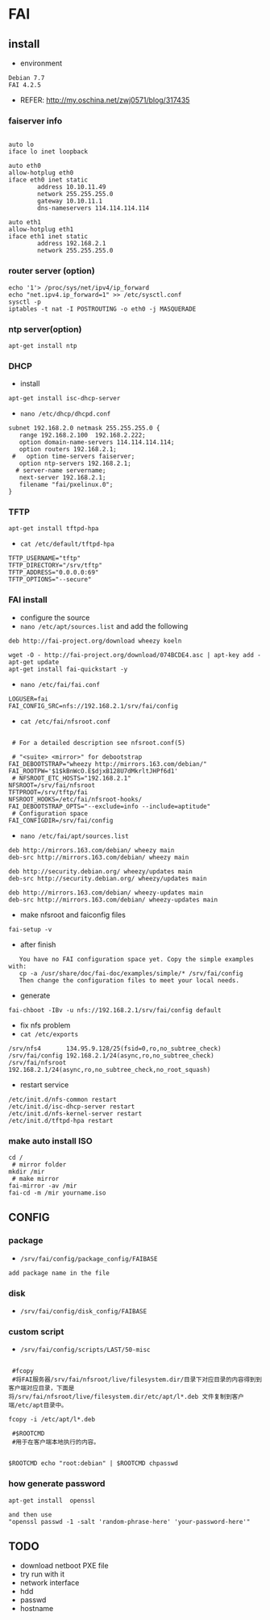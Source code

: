 # FAI 



## install

* environment 

```
Debian 7.7
FAI 4.2.5

```

* REFER: <http://my.oschina.net/zwj0571/blog/317435>

### faiserver info

```

auto lo
iface lo inet loopback

auto eth0
allow-hotplug eth0
iface eth0 inet static
        address 10.10.11.49
        network 255.255.255.0
        gateway 10.10.11.1
        dns-nameservers 114.114.114.114

auto eth1
allow-hotplug eth1
iface eth1 inet static
        address 192.168.2.1
        network 255.255.255.0

```

### router server (option)

```
echo '1'> /proc/sys/net/ipv4/ip_forward 
echo "net.ipv4.ip_forward=1" >> /etc/sysctl.conf
sysctl -p
iptables -t nat -I POSTROUTING -o eth0 -j MASQUERADE

```

### ntp server(option)

```
apt-get install ntp
```

### DHCP 
* install 


```
apt-get install isc-dhcp-server

```

* `nano /etc/dhcp/dhcpd.conf` 

```
subnet 192.168.2.0 netmask 255.255.255.0 {
   range 192.168.2.100  192.168.2.222;
   option domain-name-servers 114.114.114.114;
   option routers 192.168.2.1;
 #   option time-servers faiserver;
   option ntp-servers 192.168.2.1;
  # server-name servername;
   next-server 192.168.2.1;
   filename "fai/pxelinux.0";
}

```


### TFTP


```
apt-get install tftpd-hpa
```

* `cat /etc/default/tftpd-hpa`

```
TFTP_USERNAME="tftp"
TFTP_DIRECTORY="/srv/tftp"
TFTP_ADDRESS="0.0.0.0:69"
TFTP_OPTIONS="--secure"
```

### FAI install


* configure the source
* `nano /etc/apt/sources.list` and add the following

```
deb http://fai-project.org/download wheezy koeln

```


```
wget -O - http://fai-project.org/download/074BCDE4.asc | apt-key add -
apt-get update
apt-get install fai-quickstart -y
```

* ` nano /etc/fai/fai.conf `

```
LOGUSER=fai
FAI_CONFIG_SRC=nfs://192.168.2.1/srv/fai/config 
```

* `cat /etc/fai/nfsroot.conf `

```

 # For a detailed description see nfsroot.conf(5)

 # "<suite> <mirror>" for debootstrap
FAI_DEBOOTSTRAP="wheezy http://mirrors.163.com/debian/"
FAI_ROOTPW='$1$kBnWcO.E$djxB128U7dMkrltJHPf6d1'
 # NFSROOT_ETC_HOSTS="192.168.2.1"
NFSROOT=/srv/fai/nfsroot
TFTPROOT=/srv/tftp/fai
NFSROOT_HOOKS=/etc/fai/nfsroot-hooks/
FAI_DEBOOTSTRAP_OPTS="--exclude=info --include=aptitude"
 # Configuration space
FAI_CONFIGDIR=/srv/fai/config

```

* `nano /etc/fai/apt/sources.list`

```
deb http://mirrors.163.com/debian/ wheezy main
deb-src http://mirrors.163.com/debian/ wheezy main

deb http://security.debian.org/ wheezy/updates main
deb-src http://security.debian.org/ wheezy/updates main

deb http://mirrors.163.com/debian/ wheezy-updates main
deb-src http://mirrors.163.com/debian/ wheezy-updates main

```

* make nfsroot and faiconfig files

```
fai-setup -v
```
* after finish

```
   You have no FAI configuration space yet. Copy the simple examples with:
   cp -a /usr/share/doc/fai-doc/examples/simple/* /srv/fai/config
   Then change the configuration files to meet your local needs.

```

*  generate

```
fai-chboot -IBv -u nfs://192.168.2.1/srv/fai/config default
```

* fix nfs problem
* `cat /etc/exports`

```
/srv/nfs4       134.95.9.128/25(fsid=0,ro,no_subtree_check)
/srv/fai/config 192.168.2.1/24(async,ro,no_subtree_check)
/srv/fai/nfsroot 192.168.2.1/24(async,ro,no_subtree_check,no_root_squash)

```


* restart service 

```
/etc/init.d/nfs-common restart
/etc/init.d/isc-dhcp-server restart
/etc/init.d/nfs-kernel-server restart
/etc/init.d/tftpd-hpa restart

```

### make auto install ISO

```
cd /
 # mirror folder
mkdir /mir 
 # make mirror
fai-mirror -av /mir 
fai-cd -m /mir yourname.iso

```
## CONFIG

### package

* `/srv/fai/config/package_config/FAIBASE`

```
add package name in the file
```

### disk


* `/srv/fai/config/disk_config/FAIBASE`


### custom script


* `/srv/fai/config/scripts/LAST/50-misc `


```

 #fcopy
 #将FAI服务器/srv/fai/nfsroot/live/filesystem.dir/目录下对应目录的内容得到到客户端对应目录，下面是将/srv/fai/nfsroot/live/filesystem.dir/etc/apt/l*.deb 文件复制到客户端/etc/apt目录中。
 
fcopy -i /etc/apt/l*.deb 
 
 #$ROOTCMD 
 #用于在客户端本地执行的内容。
 
 
$ROOTCMD echo "root:debian" | $ROOTCMD chpasswd

```


### how generate password

```
apt-get install  openssl

and then use 
"openssl passwd -1 -salt 'random-phrase-here' 'your-password-here'" 

```


## TODO


* download netboot PXE file
* try run with it
* network interface
* hdd
* passwd
* hostname



